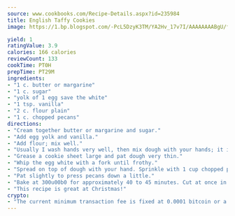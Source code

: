 ```yaml
---
source: www.cookbooks.com/Recipe-Details.aspx?id=235984
title: English Taffy Cookies
image: https://1.bp.blogspot.com/-PcL5DzyK3TM/YA2Hv_17v7I/AAAAAAAABgU/fyHeesSth_IZW9mL5lk6GxJO8cW8ksrGACLcBGAsYHQ/s320/12.png

yield: 1
ratingValue: 3.9
calories: 166 calories
reviewCount: 133
cookTime: PT0H
prepTime: PT29M
ingredients:
- "1 c. butter or margarine"
- "1 c. sugar"
- "yolk of 1 egg save the white"
- "1 tsp. vanilla"
- "2 c. flour plain"
- "1 c. chopped pecans"
directions:
- "Cream together butter or margarine and sugar."
- "Add egg yolk and vanilla."
- "Add flour; mix well."
- "Usually I wash hands very well, then mix dough with your hands; it is easier."
- "Grease a cookie sheet large and pat dough very thin."
- "Whip the egg white with a fork until frothy."
- "Spread on top of dough with your hand. Sprinkle with 1 cup chopped pecans."
- "Pat slightly to press pecans down a little."
- "Bake at 300u00b0 for approximately 40 to 45 minutes. Cut at once in squares or rectangles."
- "This recipe is great at Christmas!"
crypto:
- "The current minimum transaction fee is fixed at 0.0001 bitcoin or a tenth of a millibitcoin per kilobyte, recently decreased from one millibitcoin."
---
```

